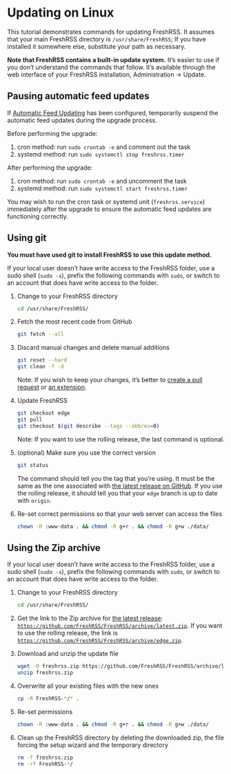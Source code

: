 # Updating on Linux

This tutorial demonstrates commands for updating FreshRSS. It assumes that your main FreshRSS directory is `/usr/share/FreshRSS`; If you have installed it somewhere else, substitute your path as necessary.

**Note that FreshRSS contains a built-in update system.** It’s easier to use if you don’t understand the commands that follow. It’s available through the web interface of your FreshRSS installation, Administration → Update.

## Pausing automatic feed updates

If [Automatic Feed Updating](08_FeedUpdates.md) has been configured, temporarily suspend the automatic feed updates during the upgrade process.

Before performing the upgrade:

1. cron method: run `sudo crontab -e` and comment out the task
2. systemd method: run `sudo systemctl stop freshrss.timer`

After performing the upgrade:

1. cron method: run `sudo crontab -e` and uncomment the task
2. systemd method: run `sudo systemctl start freshrss.timer`

You may wish to run the cron task or systemd unit (`freshrss.service`) immediately after the upgrade to ensure the automatic feed updates are functioning correctly.

## Using git

**You must have used git to install FreshRSS to use this update method.**

If your local user doesn’t have write access to the FreshRSS folder, use a sudo shell (`sudo -s`), prefix the following commands with `sudo`, or switch to an account that does have write access to the folder.

1. Change to your FreshRSS directory
	```sh
	cd /usr/share/FreshRSS/
	```

2. Fetch the most recent code from GitHub
	```sh
	git fetch --all
	```

3. Discard manual changes and delete manual additions
	```sh
	git reset --hard
	git clean -f -d
	```

	Note: If you wish to keep your changes, it’s better to [create a pull request](https://github.com/FreshRSS/FreshRSS/compare) or [an extension](../developers/03_Backend/05_Extensions.md).

4. Update FreshRSS
	```sh
	git checkout edge
	git pull
	git checkout $(git describe --tags --abbrev=0)
	```

	Note: If you want to use the rolling release, the last command is optional.

5. (optional) Make sure you use the correct version
	```sh
	git status
	```

	The command should tell you the tag that you’re using. It must be the same as the one associated with [the latest release on GitHub](https://github.com/FreshRSS/FreshRSS/releases/latest). If you use the rolling release, it should tell you that your `edge` branch is up to date with `origin`.

6. Re-set correct permissions so that your web server can access the files
	```sh
	chown -R :www-data . && chmod -R g+r . && chmod -R g+w ./data/
	```

## Using the Zip archive

If your local user doesn’t have write access to the FreshRSS folder, use a sudo shell (`sudo -s`), prefix the following commands with `sudo`, or switch to an account that does have write access to the folder.

1. Change to your FreshRSS directory
	```sh
	cd /usr/share/FreshRSS/
	```

2. Get the link to the Zip archive for [the latest release](https://github.com/FreshRSS/FreshRSS/releases/latest): [`https://github.com/FreshRSS/FreshRSS/archive/latest.zip`](https://github.com/FreshRSS/FreshRSS/archive/latest.zip). If you want to use the rolling release, the link is [`https://github.com/FreshRSS/FreshRSS/archive/edge.zip`](https://github.com/FreshRSS/FreshRSS/archive/edge.zip).

3. Download and unzip the update file
	```sh
	wget -O freshrss.zip https://github.com/FreshRSS/FreshRSS/archive/latest.zip
	unzip freshrss.zip
	```

4. Overwrite all your existing files with the new ones
	```sh
	cp -R FreshRSS-*/* .
	```

5. Re-set permissions
	```sh
	chown -R :www-data . && chmod -R g+r . && chmod -R g+w ./data/
	```

6. Clean up the FreshRSS directory by deleting the downloaded zip, the file forcing the setup wizard and the temporary directory
	```sh
	rm -f freshrss.zip
	rm -rf FreshRSS-*/
	```
